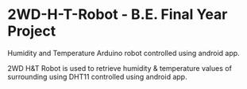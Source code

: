 # 2WD-H-T-Robot - B.E. Final Year Project
Humidity and Temperature Arduino robot controlled using android app.  


2WD H&T Robot is used to retrieve humidity & temperature values of surrounding using DHT11 controlled using android app.
